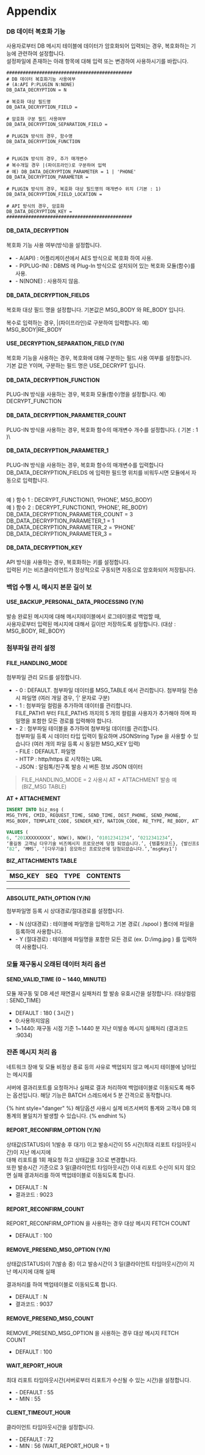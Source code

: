 # Appendix



### DB 데이터 복호화 기능

사용자로부터 DB 메시지 테이블에 데이터가 암호화되어 입력되는 경우, 복호화하는 기능에 관련하여 설정합니다. \
설정파일에 존재하는 아래 항목에 대해 입력 또는 변경하여 사용하시기를 바랍니다.

```
##############################################
# DB 데이터 복호화기능 사용여부
# (A:API P:PLUGIN N:NONE)
DB_DATA_DECRYPTION = N

# 복호화 대상 필드명
DB_DATA_DECRYPTION_FIELD = 

# 암호화 구분 필드 사용여부
DB_DATA_DECRYPTION_SEPARATION_FIELD = 

# PLUGIN 방식의 경우, 함수명
DB_DATA_DECRYPTION_FUNCTION


# PLUGIN 방식의 경우, 추가 매개변수
# 복수개일 경우 |(파이프라인)로 구분하여 입력
# 예) DB_DATA_DECRYPTION_PARAMETER = 1 | 'PHONE'
DB_DATA_DECRYPTION_PARAMETER =

# PLUGIN 방식의 경우, 복호화 대상 필드명의 매개변수 위치 (기본 : 1)
DB_DATA_DECRYPTION_FIELD_LOCATION = 

# API 방식의 경우, 암호화  
DB_DATA_DECRYPTION_KEY = 
##############################################
```

####

#### DB\_DATA\_DECRYPTION

복호화 기능 사용 여부(방식)을 설정합니다.

* \-  A(API) : 어플리케이션에서 AES 방식으로 복호화 하여 사용.
* \-  P(PLUG-IN) : DBMS 에 Plug-In 방식으로 설치되어 있는 복호화 모듈(함수)를 사용.
* \-  N(NONE) : 사용하지 않음.



#### DB\_DATA\_DECRYPTION\_FIELDS

복호화 대상 필드 명을 설정합니다. 기본값은 MSG\_BODY 와 RE\_BODY 입니다.

복수로 입력하는 경우, |(파이프라인)로 구분하여 입력합니다. 예) MSG\_BODY|RE\_BODY



#### USE\_DECRYPTION\_SEPARATION\_FIELD (Y/N)

복호화 기능을 사용하는 경우, 복호화에 대해 구분하는 필드 사용 여부를 설정합니다. \
기본 값은 Y이며, 구분하는 필드 명은 USE\_DECRYPT 입니다.



#### DB\_DATA\_DECRYPTION\_FUNCTION

PLUG-IN 방식을 사용하는 경우, 복호화 모듈(함수)명을 설정합니다. 예) DECRYPT\_FUNCTION



#### DB\_DATA\_DECRYPTION\_PARAMETER\_COUNT

PLUG-IN 방식을 사용하는 경우, 복호화 함수의 매개변수 개수를 설정합니다. ( 기본 : 1 )\


#### DB\_DATA\_DECRYPTION\_PARAMETER\_1

PLUG-IN 방식을 사용하는 경우, 복호화 함수의 매개변수를 입력합니다\
DB\_DATA\_DECRYPTION\_FIELDS 에 입력한 필드명 위치를 비워두시면 모듈에서 자동으로 입력합니다.&#x20;

\
예 ) 함수 1 : DECRYPT\_FUNCTION(1, ‘PHONE’, MSG\_BODY)\
예 ) 함수 2 : DECRYPT\_FUNCTION(1, ‘PHONE’, RE\_BODY) DB\_DATA\_DECRYPTION\_PARAMETER\_COUNT = 3 \
DB\_DATA\_DECRYPTION\_PARAMETER\_1 = 1 \
DB\_DATA\_DECRYPTION\_PARAMETER\_2 = ‘PHONE’ \
DB\_DATA\_DECRYPTION\_PARAMETER\_3 =



#### DB\_DATA\_DECRYPTION\_KEY

API 방식을 사용하는 경우, 복호화하는 키를 설정합니다. \
입력된 키는 비즈클라이언트가 정상적으로 구동되면 자동으로 암호화되어 저장됩니다.





### 백업 수행 시, 메시지 본문 길이 보

#### USE\_BACKUP\_PERSONAL\_DATA\_PROCESSING (Y/N)

발송 완료된 메시지에 대해 메시지테이블에서 로그테이블로 백업할 때, \
사용자로부터 입력된 메시지에 대해서 길이만 저장하도록 설정합니다. (대상 : MSG\_BODY, RE\_BODY)



### 첨부파일 관리 설정

#### FILE\_HANDLING\_MODE

첨부파일 관리 모드를 설정합니다.

* \-  0 : DEFAULT. 첨부파일 데이터를 MSG\_TABLE 에서 관리합니다. 첨부파일 전송 시 파일명 (여러 개일 경우, ‘|’ 문자로 구분)
* \-  1 : 첨부파일 컬럼을 추가하여 데이터를 관리합니다.\
  FILE\_PATH1 부터 FILE\_PATH5 까지의 5 개의 컬럼을 사용자가 추가해야 하며 파일명을 포함한 모든 경로를 입력해야 합니다.
* \-  2 : 첨부파일 테이블을 추가하여 첨부파일 데이터를 관리합니다.\
  첨부파일 등록 시 데이터 타입 입력이 필요하며 JSONString Type 을 사용할 수 있습니다 (여러 개의 파일 등록 시 동일한 MSG\_KEY 입력)\
  \- FILE : DEFAULT. 파일명\
  \- HTTP : http/https 로 시작하는 URL\
  \- JSON : 알림톡/친구톡 발송 시 버튼 정보 JSON 데이터

> FILE\_HANDLING\_MODE = 2 사용시 AT + ATTACHMENT 발송 예 (BIZ\_MSG TABLE)



**AT + ATTACHEMENT**

```sql
INSERT INTO biz_msg (
MSG_TYPE, CMID, REQUEST_TIME, SEND_TIME, DEST_PHONE, SEND_PHONE, 
MSG_BODY, TEMPLATE_CODE, SENDER_KEY, NATION_CODE, RE_TYPE, RE_BODY, ATTACHED_FILE)

VALUES (
6, ‘201XXXXXXXXX’, NOW(), NOW(), ‘01012341234’, ‘0212341234’,
‘홍길동 고객님 다우기술 비즈메시지 프로모션에 당첨 되었습니다.’, {템플릿코드}, {발신프로필키}, 
‘82’, ‘MMS’, ‘[다우기술] 응모하신 프로모션에 당첨되셨습니다.’,‘msgKey1’)
```



**BIZ\_ATTACHMENTS TABLE**

| MSG\_KEY | SEQ | TYPE | CONTENTS |     |
| :------: | :-: | :--: | -------- | :-: |
|          |     |      |          |     |
|          |     |      |          |     |
|          |     |      |          |     |



**ABSOLUTE\_PATH\_OPTION (Y/N)**

첨부파일명 등록 시 상대경로/절대경로를 설정합니다.

* \-  N (상대경로) : 테이블에 파일명을 입력하고 기본 경로( ./spool ) 폴더에 파일을 등록하여 사용합니다.
* \-  Y (절대경로) : 테이블에 파일명을 포함한 모든 경로 (ex. D:/img.jpg ) 를 입력하여 사용합니다.



### 모듈 재구동시 오래된 데이터 처리 옵션

#### SEND\_VALID\_TIME (0 \~ 1440, MINUTE)

모듈 재구동 및 DB 세션 재연결시 실패처리 할 발송 유효시간을 설정합니다. (대상컬럼 : SEND\_TIME)

* &#x20;DEFAULT : 180 ( 3시간 )
* &#x20;0:사용하지않음
* &#x20;1\~1440: 재구동 시점 기준 1\~1440 분 지난 미발송 메시지 실패처리 (결과코드 :9034)



### 잔존 메시지 처리 옵

네트워크 장애 및 모듈 비정상 종료 등의 사유로 백업되지 않고 메시지 테이블에 남아있는 메시지를

서버에 결과리포트를 요청하거나 실패로 결과 처리하여 백업테이블로 이동되도록 해주는 옵션입니다. 해당 기능은 BATCH 스레드에서 5 분 간격으로 동작합니다.

{% hint style="danger" %}
해당옵션 사용시 실제 비즈서버의 통계와 고객사 DB 의 통계의 불일치가 발생할 수 있습니다.
{% endhint %}



#### REPORT\_RECONFIRM\_OPTION (Y/N)

상태값(STATUS)이 1(발송 후 대기) 이고 발송시간이 55 시간(최대 리포트 타임아웃시간)이 지난 메시지에 \
대해 리포트를 1회 재요청 하고 상태값을 3으로 변경합니다.\
또한 발송시간 기준으로 3 일(클라이언트 타임아웃시간) 이내 리포트 수신이 되지 않으면 실패 결과처리를 하여 백업테이블로 이동되도록 합니다.

* DEFAULT : N
* 결과코드 : 9023

#### REPORT\_RECONFIRM\_COUNT

REPORT\_RECONFIRM\_OPTION 을 사용하는 경우 대상 메시지 FETCH COUNT

* DEFAULT : 100

#### REMOVE\_PRESEND\_MSG\_OPTION (Y/N)

상태값(STATUS)이 7(발송 중) 이고 발송시간이 3 일(클라이언트 타임아웃시간)이 지난 메시지에 대해 실패

결과처리를 하여 백업테이블로 이동되도록 합니다.

* &#x20;DEFAULT : N
* &#x20;결과코드 : 9037

#### REMOVE\_PRESEND\_MSG\_COUNT

REMOVE\_PRESEND\_MSG\_OPTION 을 사용하는 경우 대상 메시지 FETCH COUNT

* DEFAULT : 100

#### WAIT\_REPORT\_HOUR

최대 리포트 타임아웃시간(서버로부터 리포트가 수신될 수 있는 시간)을 설정합니다.

* \-  DEFAULT : 55
* \-  MIN : 55

#### CLIENT\_TIMEOUT\_HOUR

클라이언트 타임아웃시간을 설정합니다.

* \-  DEFAULT : 72
* \-  MIN : 56 (WAIT\_REPORT\_HOUR + 1)














